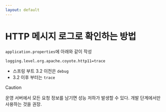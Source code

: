 ```yaml
---
layout: default
---
```


# HTTP 메시지 로그로 확인하는 방법
`application.properties`에 아래와 같이 작성
```properties
logging.level.org.apache.coyote.http11=trace
```
* 스프링 부트 3.2 이전은 `debug`
* 3.2 이후 부터는 `trace`

> [!CAUTION]
> 운영 서버에서 모든 요청 정보를 남기면 성능 저하가 발생할 수 있다. 개발 단계에서만 사용하는 것을 권장.